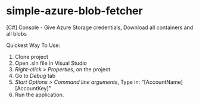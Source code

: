 # simple-azure-blob-fetcher
[C#] Console - Give Azure Storage credentials, Download all containers and all blobs

Quickest Way To Use:

1. Clone project
2. Open .sln file in Visual Studio
3. *Right-click > Properties*, on the project
4. Go to *Debug* tab
5. *Start Options > Command line arguments*, Type in: "[AccountName] [AccountKey]"
6. Run the application.
